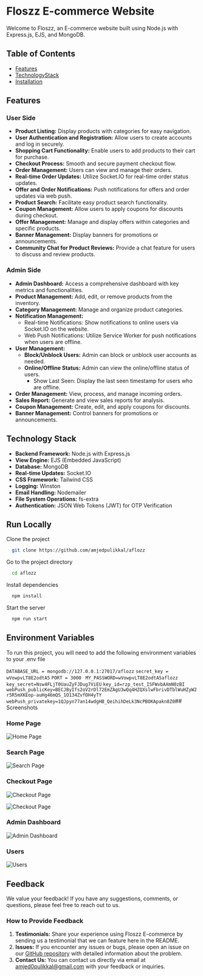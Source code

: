 # Floszz E-commerce Website

Welcome to Floszz, an E-commerce website built using Node.js with Express.js, EJS, and MongoDB.

## Table of Contents


- [Features](#features)
- [TechnologyStack](#Technology-Stack)
- [Installation](#Run-Locally)

## Features

### User Side
- **Product Listing:** Display products with categories for easy navigation.
- **User Authentication and Registration:** Allow users to create accounts and log in securely.
- **Shopping Cart Functionality:** Enable users to add products to their cart for purchase.
- **Checkout Process:** Smooth and secure payment checkout flow.
- **Order Management:** Users can view and manage their orders.
- **Real-time Order Updates:** Utilize Socket.IO for real-time order status updates.
- **Offer and Order Notifications:** Push notifications for offers and order updates via web push.
- **Product Search:** Facilitate easy product search functionality.
- **Coupon Management:** Allow users to apply coupons for discounts during checkout.
- **Offer Management:** Manage and display offers within categories and specific products.
- **Banner Management:** Display banners for promotions or announcements.
- **Community Chat for Product Reviews:** Provide a chat feature for users to discuss and review products.

### Admin Side

- **Admin Dashboard:** Access a comprehensive dashboard with key metrics and functionalities.
- **Product Management:** Add, edit, or remove products from the inventory.
- **Category Management:** Manage and organize product categories.
- **Notification Management:**
  - Real-time Notifications: Show notifications to online users via Socket.IO on the website.
  - Web Push Notifications: Utilize Service Worker for push notifications when users are offline.
- **User Management:**
  - **Block/Unblock Users:** Admin can block or unblock user accounts as needed.
  - **Online/Offline Status:** Admin can view the online/offline status of users.
    - Show Last Seen: Display the last seen timestamp for users who are offline.
- **Order Management:** View, process, and manage incoming orders.
- **Sales Report:** Generate and view sales reports for analysis.
- **Coupon Management:** Create, edit, and apply coupons for discounts.
- **Banner Management:** Control banners for promotions or announcements.

## Technology Stack

- **Backend Framework:** Node.js with Express.js
- **View Engine:** EJS (Embedded JavaScript)
- **Database:** MongoDB 
- **Real-time Updates:** Socket.IO
- **CSS Framework:** Tailwind CSS
- **Logging:** Winston
- **Email Handling:** Nodemailer
- **File System Operations:** fs-extra
- **Authentication:** JSON Web Tokens (JWT) for OTP Verification

## Run Locally

Clone the project

```bash
  git clone https://github.com/amjedpulikkal/aflozz
```

Go to the project directory

```bash
  cd aflozz
```

Install dependencies

```bash
  npm install
```

Start the server

```bash
  npm run start
```


## Environment Variables

To run this project, you will need to add the following environment variables to your .env file

`DATABASE_URL = mongodb://127.0.0.1:27017/aflozz`
`secret_key = wVowpvLT8E2odtA5`
`PORT = 3000 `
`MY_PASSWORD=wVowpvLT8E2odtA5aflozz`
`key_secret=Nsw4FLjT0UauZyFJDug7ViEU`
`key_id=rzp_test_ISFWvbAXmN0zBI`
`webPush_publicKey=BECJByIfs2oV2rDl72EmZAgU3wQq4HZQXslwFbrivDTblWuHZyW2r5R5mXKEop-auHg46mQS_1O134ZvfOH4yTY`
`webPush_privatekey=1QJpyn77an14wdgHB_QeihihDeLk3NcPBOKApakn8Z0`## Screenshots

### Home Page
![Home Page](https://raw.githubusercontent.com/amjedpulikkal/aflozz/main/public/image/imageFrReadme/Web%20capture_2-1-2024_114239_www.aflozz.shop.jpeg)

### Search Page
![Search Page](https://raw.githubusercontent.com/amjedpulikkal/aflozz/main/public/image/imageFrReadme/Untitled%20video%20-%20Made%20with%20Clipchamp%20(1)%20(2).gif)


### Checkout Page

![Checkout Page](https://raw.githubusercontent.com/amjedpulikkal/aflozz/main/public/image/imageFrReadme/Web%20capture_2-1-2024_115452_www.aflozz.shop.jpeg)

![Checkout Page](https://raw.githubusercontent.com/amjedpulikkal/aflozz/main/public/image/imageFrReadme/Untitled%20video%20-%20Made%20with%20Clipchamp%20(1).gif)

### Admin Dashboard
![Admin Dashboard](https://raw.githubusercontent.com/amjedpulikkal/aflozz/main/public/image/imageFrReadme/Web%20capture_2-1-2024_143528_www.aflozz.shop.jpeg)

### Users
![Users](https://raw.githubusercontent.com/amjedpulikkal/aflozz/main/public/image/imageFrReadme/Web%20capture_2-1-2024_143621_www.aflozz.shop.jpeg)
## Feedback

We value your feedback! If you have any suggestions, comments, or questions, please feel free to reach out to us.

### How to Provide Feedback

1. **Testimonials:** Share your experience using Floszz E-commerce by sending us a testimonial that we can feature here in the README.
2. **Issues:** If you encounter any issues or bugs, please open an issue on our [GitHub repository](https://github.com/amjedpulikkal/aflozz/issues) with detailed information about the problem.
3. **Contact Us:** You can contact us directly via email at [amjed0pulikkal@gmail.com](mailto:amjed0pulikkal@gmail.com) with your feedback or inquiries.
